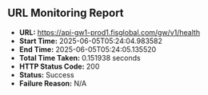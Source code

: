 ## URL Monitoring Report

- **URL:** https://api-gw1-prod1.fisglobal.com/gw/v1/health
- **Start Time:** 2025-06-05T05:24:04.983582
- **End Time:** 2025-06-05T05:24:05.135520
- **Total Time Taken:** 0.151938 seconds
- **HTTP Status Code:** 200
- **Status:** Success
- **Failure Reason:** N/A
